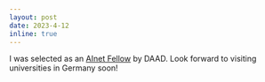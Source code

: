 ```yaml
---
layout: post
date: 2023-4-12
inline: true
---
```


I was selected as an [AInet Fellow](https://www.daad.de/en/the-daad/postdocnet/fellows/fellows/#Gan) by DAAD. Look forward to visiting universities in Germany soon!
